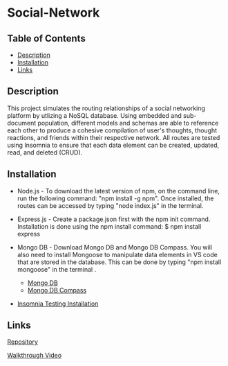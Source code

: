 # Social-Network

## Table of Contents
- [Description](#description)
- [Installation](#installation)
- [Links](#links)    

## Description

  This project simulates the routing relationships of a social networking platform by utlizing a NoSQL database. Using embedded and sub-document population, different models and schemas are able to reference each other to produce a cohesive compilation of user's thoughts, thought reactions, and friends within their respective network. All routes are tested using Insomnia to ensure that each data element can be created, updated, read, and deleted (CRUD).

## Installation

- Node.js - To download the latest version of npm, on the command line, run the following command: 
"npm install -g npm". Once installed, the routes can be accessed by typing "node index.js" in the terminal. 

- Express.js - Create a package.json first with the npm init command. Installation is done using the npm install command: $ npm install express

- Mongo DB - Download Mongo DB and Mongo DB Compass. You will also need to install Mongoose to manipulate data elements in VS code that are stored in the database. This can be done by typing "npm install mongoose" in the terminal . 

    - [Mongo DB](https://www.mongodb.com/try/download/community)
    - [Mongo DB Compass](https://www.mongodb.com/try/download/compass)

- [Insomnia Testing Installation](https://docs.insomnia.rest/insomnia/install)


## Links

[Repository](https://github.com/pb1983/Social-Network)

[Walkthrough Video]()